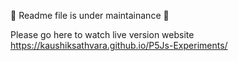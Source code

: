 
🚧 Readme file is under maintainance 🚧

Please go here to watch live version website https://kaushiksathvara.github.io/P5Js-Experiments/
